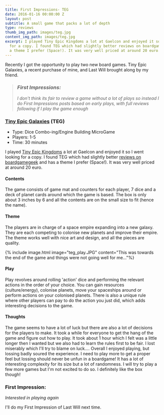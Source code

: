 ```yaml
---
title: First Impressions- TEG
date: 2016-01-16 00:00:00 Z
layout: post
subtitle: A small game that packs a lot of depth
type: reviews
thumb_img_path: images/teg.jpg
content_img_path: images/teg.jpg
excerpt: I played Tiny Epic Kingdoms a lot at Gaelcon and enjoyed it so I went looking
  for a copy. I found TEG which had slightly better reviews on boardgamegeek and has
  a theme I prefer (Space!). It was very well priced at around 20 euro.
---
```


Recently I got the opportunity to play two new board games. Tiny Epic Galaxies, a recent purchase of mine, and Last Will brought along by my friend.

>### _First Impressions:_
>_I don't think its fair to review a game without a lot of plays so instead I do First Impressions posts based on early plays, with full reviews following if I play the game enough_

### [Tiny Epic Galaxies](http://www.gamelyngames.com/games/tiny-epic-galaxies) (TEG)
+ Type: Dice Combo-ing/Engine Building MicroGame
+ Players: 1-5
+ Time: 30 minutes

I played [Tiny Epic Kingdoms](http://www.gamelyngames.com/games/tiny-epic-kingdoms/) a lot at Gaelcon and enjoyed it so I went looking for a copy. I found TEG which had slightly better [reviews on boardgamegeek](https://boardgamegeek.com/boardgame/163967/tiny-epic-galaxies) and has a theme I prefer (Space!). It was very well priced at around 20 euro.

#### Contents
The game consists of game mat and counters for each player, 7 dice and a deck of planet cards around which the game is based. The box is only about 3 inches by 6 and all the contents are on the small size to fit (hence the name).

#### Theme
The players are in charge of a space empire expanding into a new galaxy. They are each competing to colonise new planets and improve their empire. The theme works well with nice art and design, and all the pieces are quality.

{% include image.html image="teg_play.JPG" content="This was towards the end of the game and things were not going well for me..."%}

#### Play
Play revolves around rolling 'action' dice and performing the relevant actions in the order of your choice. You can gain resources (culture/energy), colonise planets, move your spaceships around or perform actions on your colonised planets. There is also a unique rule where other players can pay to do the action you just did, which adds interesting decisions to the game.

#### Thoughts
The game seems to have a lot of luck but there are also a lot of decisions for the players to make. It took a while for everyone to get the hang of the game and figure out how to play. It took about 1 hour which I felt was a little longer then I wanted but we also had to learn the rules first to be fair. I lost miserably which I'll try to blame on luck....
Overall I enjoyed playing, but lossing badly soured the experience. I need to play more to get a proper feel but lossing should never be unfun in a boardgame! It has a lot of interesting complexity for its size but a lot of randomness.
I will try to play a few more games but I'm not excited to do so. I definitely like the box though!

### First Impression:
_Interested in playing again_

I'll do my First Impression of Last Will next time.
